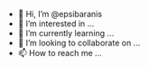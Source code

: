 - 👋 Hi, I’m @epsibaranis
- 👀 I’m interested in ...
- 🌱 I’m currently learning ...
- 💞️ I’m looking to collaborate on ...
- 📫 How to reach me ...

<!---
epsibaranis/epsibaranis is a ✨ special ✨ repository because its `README.md` (this file) appears on your GitHub profile.
You can click the Preview link to take a look at your changes.
--->
